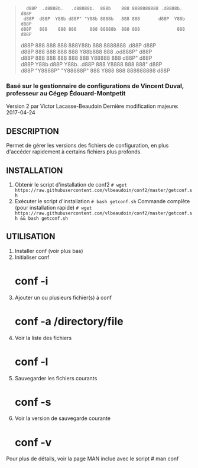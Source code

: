 >
>       d88P  .d8888b.   .d88888b.  888b    888 8888888888 .d8888b.         d88P 
>      d88P  d88P  Y88b d88P" "Y88b 8888b   888 888       d88P  Y88b       d88P  
>     d88P   888    888 888     888 88888b  888 888              888      d88P   
>    d88P    888        888     888 888Y88b 888 8888888        .d88P     d88P    
>   d88P     888        888     888 888 Y88b888 888        .od888P"     d88P     
>  d88P      888    888 888     888 888  Y88888 888       d88P"        d88P      
> d88P       Y88b  d88P Y88b. .d88P 888   Y8888 888       888"        d88P       
>d88P         "Y8888P"   "Y88888P"  888    Y888 888       888888888  d88P        
>                                                                                

### Basé sur le gestionnaire de configurations de Vincent Duval, professeur au Cégep Édouard-Montpetit

Version 2 par Victor Lacasse-Beaudoin
Dernière modification majeure: 2017-04-24


DESCRIPTION
---
Permet de gérer les versions des fichiers de configuration, en plus d'accéder rapidement à certains fichiers plus profonds.


INSTALLATION
---

1) Obtenir le script d'installation de conf2
	`# wget https://raw.githubusercontent.com/vlbeaudoin/conf2/master/getconf.sh`
2) Exécuter le script d'installation
	`# bash getconf.sh`
Commande complète (pour installation rapide)
	`# wget https://raw.githubusercontent.com/vlbeaudoin/conf2/master/getconf.sh && bash getconf.sh`


UTILISATION
---

1) Installer conf (voir plus bas)
2) Initialiser conf 
	# conf -i
3) Ajouter un ou plusieurs fichier(s) à conf
	# conf -a /directory/file
4) Voir la liste des fichiers
	# conf -l
5) Sauvegarder les fichiers courants
	# conf -s
6) Voir la version de sauvegarde courante
	# conf -v

Pour plus de détails, voir la page MAN inclue avec le script
	# man conf
